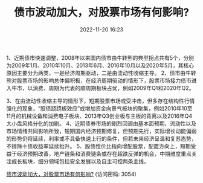 ﻿---
title: 债市波动加大，对股票市场有何影响?
date: 2022-11-20 16:23
tags:
- 策略专题研究报告
updated: 1970-01-01 08:00:00
---

1、近期债市快速调整，2008年以来国内债市由牛转熊的典型拐点共有5个，分别为2009年1月、2010年10月、2013年6月、2016年10月以及2020年5月，其核心原因主要分为两类，一是经济周期驱动，二是由流动性收缩主导。
2、债市由牛转熊对股票市场的影响总体偏积极，在经济周期驱动的情形下，股票市场接力债市进入牛市，以消费、周期为代表的顺周期板块占优，例如2009年Q1和2020年Q2。
<!-- more -->
3、在由流动性收缩主导的情形下，短期股票市场或受冲击，但多存在结构性行情强化的现象，“股债跷跷板效应”或增加资金向景气板块的聚集，例如2010年10至11月的机械设备和消费电子板块、2013年Q3创业板与主板的背离以及2016年Q4大小盘风格分化的加剧。
4、近期债券市场的剧烈回调由基本面预期、流动性以及市场情绪共同影响所致，短期国内经济预期修复，但预期先行，实际增长动能偏弱的形势仍将延续，利率或不具备快速上行的条件，但若未来经济呈温和复苏态势，不排除十债收益率延续抬升。
5、股债性价比指向增配股票，配置方向上，短期受益于经济预期改善，地产链条和消费链条或存在超跌反弹的机会，中期维度重点关注成长板块，细分领域包括安全发展以及自主可控两条主线。

[债市波动加大，对股票市场有何影响?](https://url12.ctfile.com/f/3948612-728191510-a180d3?p=3054)
(访问密码: 3054)
